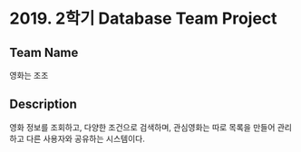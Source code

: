 # 2019. 2학기 Database Team Project	

## Team Name	
영화는 조조	

## Description	
영화 정보를 조회하고, 다양한 조건으로 검색하며, 관심영화는 따로 목록을 만들어 관리하고 다른 사용자와  공유하는 시스템이다.<br>
